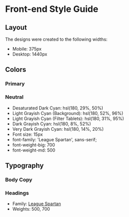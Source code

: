 # Front-end Style Guide

## Layout

The designs were created to the following widths:

- Mobile: 375px
- Desktop: 1440px

## Colors

### Primary


### Neutral

- Desaturated Dark Cyan: hsl(180, 29%, 50%)
- Light Grayish Cyan (Background): hsl(180, 52%, 96%)
- Light Grayish Cyan (Filter Tablets): hsl(180, 31%, 95%)
- Dark Grayish Cyan: hsl(180, 8%, 52%)
- Very Dark Grayish Cyan: hsl(180, 14%, 20%)
- Font size: 15px
- font-family: 'League Spartan', sans-serif;
- font-weight-big: 700
- font-weight-md: 500

## Typography

### Body Copy


### Headings

- Family: [League Spartan](https://fonts.google.com/specimen/League+Spartan)
- Weights: 500, 700
